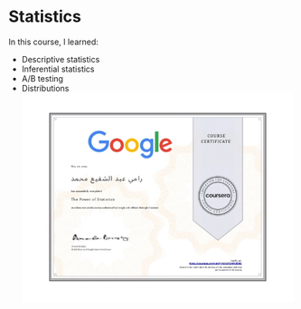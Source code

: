 # Statistics
In this course, I learned:
*  Descriptive statistics
*  Inferential statistics
*  A/B testing
*  Distributions
![logo](statistics.jpg)
